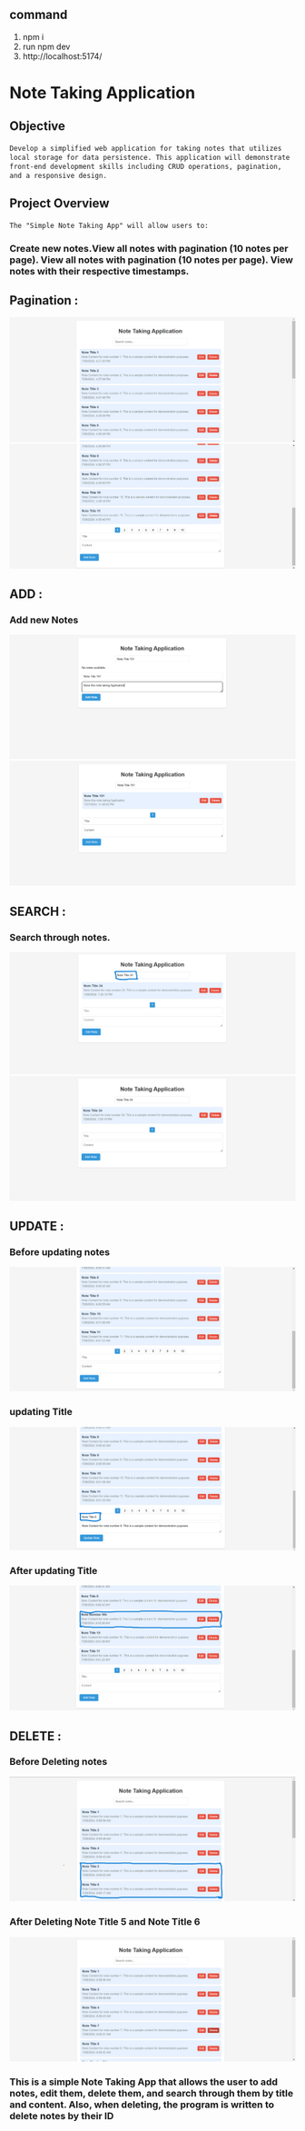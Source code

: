 
## command  
1. npm i 
2. run npm dev
3. http://localhost:5174/



# Note Taking Application

## Objective
    Develop a simplified web application for taking notes that utilizes local storage for data persistence. This application will demonstrate front-end development skills including CRUD operations, pagination, and a responsive design.

## Project Overview
    The "Simple Note Taking App" will allow users to:
    
   
### Create new notes.View all notes with pagination (10 notes per page). View all notes with pagination (10 notes per page). View notes with their respective timestamps. 

## Pagination :

<img src="./src/image/Screenshots/image1.png">

<img src="./src/image/Screenshots/image2.png">

## ADD :

### Add new Notes

<img src="./src/image/Screenshots/image3.png">

<img src="./src/image/Screenshots/image4.png">

## SEARCH :

### Search through notes.

<img src="./src/image/Screenshots/image5.png">

<img src="./src/image/Screenshots/image6.png">

## UPDATE :

### Before updating notes

<img src="./src/image/Screenshots/image21.png">

### updating  Title 
<img src="./src/image/Screenshots/image22.png"> 

### After updating Title
<img src="./src/image/Screenshots/image23.png">

## DELETE :

### Before Deleting notes
<img src="./src/image/Screenshots/image24.png">

### After Deleting Note Title 5 and Note Title 6
<img src="./src/image/Screenshots/image25.png">



### This is a simple Note Taking App that allows the user to add notes, edit them, delete them, and search through them by title and content. Also, when deleting, the program is written to delete notes by their ID